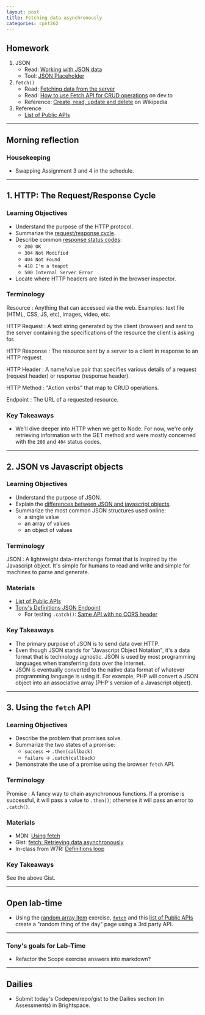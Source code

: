 ```yaml
---
layout: post
title: Fetching data asynchronously
categories: cpnt262
---
```


## Homework
1. JSON
    - Read: [Working with JSON data](https://developer.mozilla.org/en-US/docs/Learn/JavaScript/Objects/JSON)
    - Tool: [JSON Placeholder](https://jsonplaceholder.typicode.com/)
2. `fetch()`
    - Read: [Fetching data from the server](https://developer.mozilla.org/en-US/docs/Learn/JavaScript/Client-side_web_APIs/Fetching_data)
    - Read: [How to use Fetch API for CRUD operations](https://dev.to/duhbhavesh/how-to-use-fetch-api-for-crud-operations-57a0) on dev.to
    - Reference: [Create, read, update and delete](https://en.wikipedia.org/wiki/Create,_read,_update_and_delete) on Wikipedia
3. Reference
    - [List of Public APIs](https://github.com/public-apis/public-apis)

---

## Morning reflection
### Housekeeping
- Swapping Assignment 3 and 4 in the schedule.

---

## 1. HTTP: The Request/Response Cycle
### Learning Objectives
- Understand the purpose of the HTTP protocol.
- Summarize the [request/response cycle](https://medium.com/@jen_strong/the-request-response-cycle-of-the-web-1b7e206e9047).
- Describe common [response status codes](https://developer.mozilla.org/en-US/docs/Web/HTTP/Status):
    - `200 OK`
    - `304 Not Modified`
    - `404 Not Found`
    - `418 I'm a teapot`
    - `500 Internal Server Error`
- Locate where HTTP headers are listed in the browser inspector.

### Terminology
Resource
: Anything that can accessed via the web. Examples: text file (HTML, CSS, JS, etc), images, video, etc.

HTTP Request
: A text string generated by the client (browser) and sent to the server containing the specifications of the resource the client is asking for.

HTTP Response
: The resource sent by a server to a client in response to an HTTP request. 

HTTP Header
: A name/value pair that specifies various details of a request (request header) or response (response header).

HTTP Method
: "Action verbs" that map to CRUD operations.

Endpoint
: The URL of a requested resource.

### Key Takeaways
- We'll dive deeper into HTTP when we get to Node. For now, we're only retrieving information with the GET method and were mostly concerned with the `200` and `404` status codes.

---

## 2. JSON vs Javascript objects
### Learning Objectives
- Understand the purpose of JSON.
- Explain the [differences between JSON and javascript objects](https://medium.com/@easyexpresssoft/object-literal-vs-json-7a2084872907).
- Summarize the most common JSON structures used online:
  - a single value
  - an array of values
  - an object of values

### Terminology
JSON
: A lightweight data-interchange format that is inspired by the Javascript object. It's simple for humans to read and write and simple for machines to parse and generate.

### Materials
- [List of Public APIs](https://github.com/public-apis/public-apis)
- [Tony's Definitions JSON Endpoint](https://json-express.herokuapp.com/api/v0/definitions)
  - For testing `.catch()`: [Same API with no CORS header](https://sait-wbdv-no-cors.herokuapp.com/api/v0/definitions)

### Key Takeaways
- The primary purpose of JSON is to send data over HTTP.
- Even though JSON stands for "Javascript Object Notation", it's a data format that is technology agnostic. JSON is used by most programming languages when transferring data over the internet.
- JSON is eventually converted to the native data format of whatever programming language is using it. For example, PHP will convert a JSON object into an associative array (PHP's version of a Javascript object). 

---

## 3. Using the `fetch` API
### Learning Objectives
- Describe the problem that promises solve.
- Summarize the two states of a promise:
  - `success` -> `.then(callback)`
  - `failure` -> `.catch(callback)`
- Demonstrate the use of a promise using the browser `fetch` API.

### Terminology
Promise
: A fancy way to chain asynchronous functions. If a promise is successful, it will pass a value to `.then()`; otherwise it will pass an error to `.catch()`.

### Materials
- MDN: [Using fetch](https://developer.mozilla.org/en-US/docs/Web/API/Fetch_API/Using_Fetch)
- Gist: [fetch: Retrieving data asynchronously](https://gist.github.com/acidtone/33304c82f8d22e9a330003b19a147303)
- In-class from W7R: [Definitions loop](https://github.com/sait-wbdv/in-class/tree/main/w7r/4-objects)

### Key Takeaways
See the above Gist.

---

## Open lab-time
- Using the [random array item](https://gist.github.com/acidtone/2a3cac26a229aa95685e5cf6344f2e4e) exercise, [`fetch`](https://gist.github.com/acidtone/33304c82f8d22e9a330003b19a147303) and this [list of Public APIs](https://github.com/public-apis/public-apis) create a "random thing of the day" page using a 3rd party API.

---

### Tony's goals for Lab-Time
- Refactor the Scope exercise answers into markdown?

---

## Dailies
- Submit today's Codepen/repo/gist to the Dailies section (in Assessments) in Brightspace.